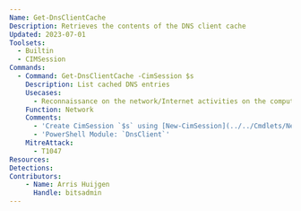 ```yaml
---
Name: Get-DnsClientCache
Description: Retrieves the contents of the DNS client cache
Updated: 2023-07-01
Toolsets:
  - Builtin
  - CIMSession
Commands:
  - Command: Get-DnsClientCache -CimSession $s
    Description: List cached DNS entries
    Usecases:
      - Reconnaissance on the network/Internet activities on the computer
    Function: Network
    Comments:
      - 'Create CimSession `$s` using [New-CimSession](../../Cmdlets/New-CimSession/)'
      - 'PowerShell Module: `DnsClient`'
    MitreAttack:
      - T1047
Resources:
Detections:
Contributors:
    - Name: Arris Huijgen
      Handle: bitsadmin
---
```


